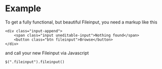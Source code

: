 # Example

To get a fully functional, but beautiful Fileinput, you need a markup like this

    <div class="input-append">
        <span class="input uneditable-input">Nothing found</span>
        <button class="btn fileinput">Browse</button>
    </div>

and call your new Fileinput via Javascript

    $(".fileinput").fileinput()

